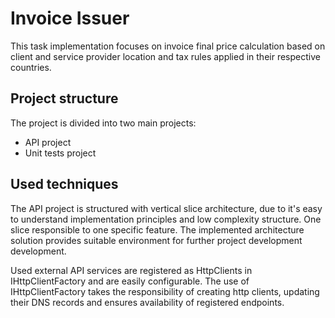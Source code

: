 # Invoice Issuer

This task implementation focuses on invoice final price calculation based on client and service provider location and tax rules applied in their respective countries.

## Project structure

The project is divided into two main projects:

- API project
- Unit tests project

## Used techniques

The API project is structured with vertical slice architecture, due to it's easy to understand implementation principles and low complexity structure. One slice responsible to one specific feature. The implemented architecture solution provides suitable environment for further project development development.

Used external API services are registered as HttpClients in IHttpClientFactory and are easily configurable. The use of IHttpClientFactory takes the responsibility of creating http clients, updating their DNS records and ensures availability of registered endpoints.
